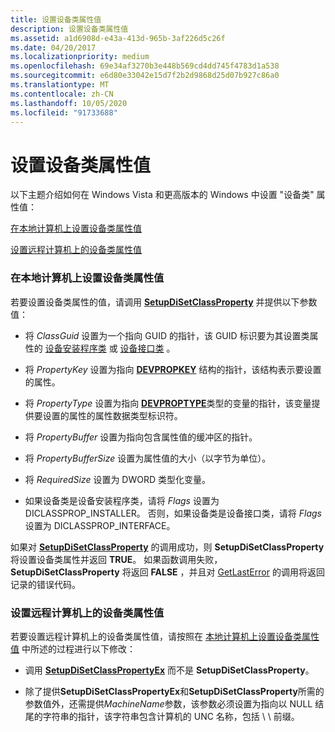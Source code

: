 ```yaml
---
title: 设置设备类属性值
description: 设置设备类属性值
ms.assetid: a1d6908d-e43a-413d-965b-3af226d5c26f
ms.date: 04/20/2017
ms.localizationpriority: medium
ms.openlocfilehash: 69e34af3270b3e448b569cd4dd745f4783d1a538
ms.sourcegitcommit: e6d80e33042e15d7f2b2d9868d25d07b927c86a0
ms.translationtype: MT
ms.contentlocale: zh-CN
ms.lasthandoff: 10/05/2020
ms.locfileid: "91733688"
---
```

# <a name="setting-a-device-class-property-value"></a>设置设备类属性值


以下主题介绍如何在 Windows Vista 和更高版本的 Windows 中设置 "设备类" 属性值：

[在本地计算机上设置设备类属性值](#setting-a-device-class-property-value-on-a-local-computer)

[设置远程计算机上的设备类属性值](#setting-a-device-class-property-value-on-a-remote-computer)

### <a name="setting-a-device-class-property-value-on-a-local-computer"></a><a href="" id="setting-a-device-class-property-value-on-a-local-computer"></a> 在本地计算机上设置设备类属性值

若要设置设备类属性的值，请调用 [**SetupDiSetClassProperty**](/windows/win32/api/setupapi/nf-setupapi-setupdisetclasspropertyw) 并提供以下参数值：

-   将 *ClassGuid* 设置为一个指向 GUID 的指针，该 GUID 标识要为其设置类属性的 [设备安装程序类](./overview-of-device-setup-classes.md) 或 [设备接口类](./overview-of-device-interface-classes.md) 。

-   将 *PropertyKey* 设置为指向 [**DEVPROPKEY**](./devpropkey.md) 结构的指针，该结构表示要设置的属性。

-   将 *PropertyType* 设置为指向 [**DEVPROPTYPE**](/previous-versions/ff543546(v=vs.85))类型的变量的指针，该变量提供要设置的属性的属性数据类型标识符。

-   将 *PropertyBuffer* 设置为指向包含属性值的缓冲区的指针。

-   将 *PropertyBufferSize* 设置为属性值的大小（以字节为单位）。

-   将 *RequiredSize* 设置为 DWORD 类型化变量。

-   如果设备类是设备安装程序类，请将 *Flags* 设置为 DICLASSPROP_INSTALLER。 否则，如果设备类是设备接口类，请将 *Flags* 设置为 DICLASSPROP_INTERFACE。

如果对 [**SetupDiSetClassProperty**](/windows/win32/api/setupapi/nf-setupapi-setupdisetclasspropertyw) 的调用成功，则 **SetupDiSetClassProperty** 将设置设备类属性并返回 **TRUE**。 如果函数调用失败， **SetupDiSetClassProperty** 将返回 **FALSE** ，并且对 [GetLastError](/windows/win32/api/errhandlingapi/nf-errhandlingapi-getlasterror) 的调用将返回记录的错误代码。

### <a name="setting-a-device-class-property-value-on-a-remote-computer"></a><a href="" id="setting-a-device-class-property-value-on-a-remote-computer"></a> 设置远程计算机上的设备类属性值

若要设置远程计算机上的设备类属性值，请按照在 [本地计算机上设置设备类属性值](#setting-a-device-class-property-value-on-a-local-computer) 中所述的过程进行以下修改：

-   调用 [**SetupDiSetClassPropertyEx**](/windows/win32/api/setupapi/nf-setupapi-setupdisetclasspropertyexw) 而不是 **SetupDiSetClassProperty**。

-   除了提供**SetupDiSetClassPropertyEx**和**SetupDiSetClassProperty**所需的参数值外，还需提供*MachineName*参数，该参数必须设置为指向以 NULL 结尾的字符串的指针，该字符串包含计算机的 UNC 名称，包括 \\ \\ 前缀。


